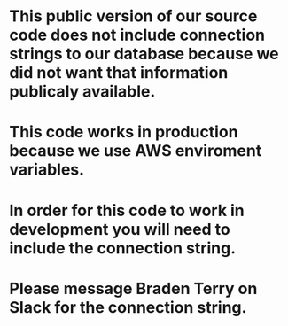 # This public version of our source code does not include connection strings to our database because we did not want that information publicaly available.
# This code works in production because we use AWS enviroment variables.
# In order for this code to work in development you will need to include the connection string.
# Please message Braden Terry on Slack for the connection string.

